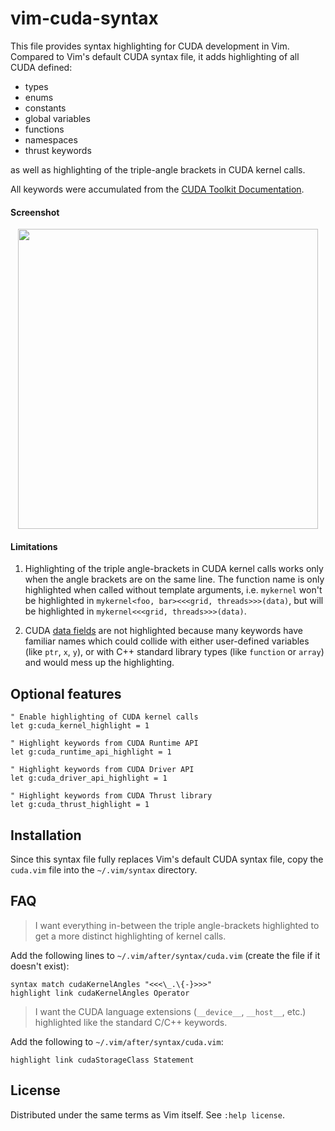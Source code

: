 # vim-cuda-syntax

This file provides syntax highlighting for CUDA development in Vim. Compared to
Vim's default CUDA syntax file, it adds highlighting of all CUDA defined:
- types
- enums
- constants
- global variables
- functions
- namespaces
- thrust keywords

as well as highlighting of the triple-angle brackets in CUDA kernel calls.

All keywords were accumulated from the
[CUDA Toolkit Documentation](http://docs.nvidia.com/cuda/index.html).

#### Screenshot

<dl>
<p align="center">
<img src="https://user-images.githubusercontent.com/6266600/95977810-9b746580-0e19-11eb-8105-4e2d9efa0c97.png" width="480"/>
</p>
</dl>

#### Limitations

1. Highlighting of the triple angle-brackets in CUDA kernel calls works only
   when the angle brackets are on the same line. The function name is only
   highlighted when called without template arguments, i.e. `mykernel` won't be
   highlighted in `mykernel<foo, bar><<<grid, threads>>>(data)`, but will be
   highlighted in `mykernel<<<grid, threads>>>(data)`.

2. CUDA [data fields](https://docs.nvidia.com/cuda/cuda-runtime-api/functions.html#functions)
   are not highlighted because many keywords have familiar names which could
   collide with either user-defined variables (like `ptr`, `x`, `y`), or with
   C++ standard library types (like `function` or `array`) and would mess up the
   highlighting.


## Optional features

```vim
" Enable highlighting of CUDA kernel calls
let g:cuda_kernel_highlight = 1

" Highlight keywords from CUDA Runtime API
let g:cuda_runtime_api_highlight = 1

" Highlight keywords from CUDA Driver API
let g:cuda_driver_api_highlight = 1

" Highlight keywords from CUDA Thrust library
let g:cuda_thrust_highlight = 1
```


## Installation

Since this syntax file fully replaces Vim's default CUDA syntax file, copy the
`cuda.vim` file into the `~/.vim/syntax` directory.


## FAQ

> I want everything in-between the triple angle-brackets highlighted to get a
> more distinct highlighting of kernel calls.

Add the following lines to `~/.vim/after/syntax/cuda.vim` (create the file if
it doesn't exist):
```vim
syntax match cudaKernelAngles "<<<\_.\{-}>>>"
highlight link cudaKernelAngles Operator
```

> I want the CUDA language extensions (`__device__`, `__host__`, etc.)
> highlighted like the standard C/C++ keywords.

Add the following to `~/.vim/after/syntax/cuda.vim`:
```vim
highlight link cudaStorageClass Statement
```


## License

Distributed under the same terms as Vim itself. See `:help license`.
